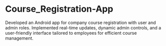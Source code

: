 # Course_Registration-App
Developed an Android app for company course registration with user and admin roles. Implemented real-time updates, dynamic admin controls, and a user-friendly interface tailored to employees for efficient course management.
